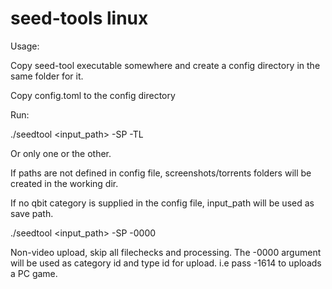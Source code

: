 # seed-tools linux

Usage:

Copy seed-tool executable somewhere and create a config directory in the same folder for it.

Copy config.toml to the config directory

Run:

./seedtool <input_path> -SP -TL

Or only one or the other.

If paths are not defined in config file, screenshots/torrents folders will be created in the working dir.

If no qbit category is supplied in the config file, input_path will be used as save path.

./seedtool <input_path> -SP -0000

Non-video upload, skip all filechecks and processing. The -0000 argument will be used as category id and type id for upload. i.e pass -1614
to uploads a PC game.
